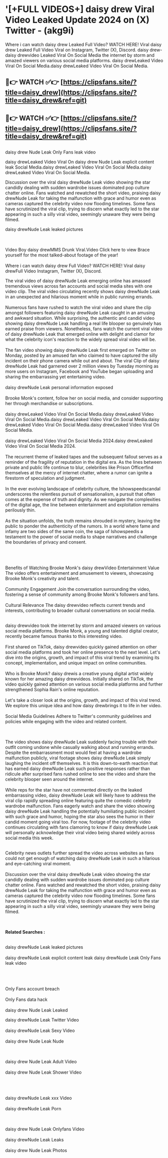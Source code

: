 #  '[+FULL VIDEOS+] daisy drew Viral Video Leaked Update 2024 on (X) Twitter - (akg9i)

Where i can watch daisy drew Leaked Full Video? WATCH HERE! Viral daisy drew Leaked Full Video Viral on Instagram, Twitter (X), Discord.
daisy drew- daisy drewvideo Leaked Viral On Social Media the internet by storm and amazed viewers on various social media platforms.
daisy drewLeaked Video Viral On Social Media.daisy drewLeaked Video Viral On Social Media.




## 🔴👉 WATCH ✅👉 [https://clipsfans.site/?title=daisy_drew](https://clipsfans.site/?title=daisy_drew&ref=git)


## 🔴👉 WATCH ✅👉 [https://clipsfans.site/?title=daisy_drew](https://clipsfans.site/?title=daisy_drew&ref=git)
##


daisy drew Nude Leak Only Fans leak video 


daisy drewLeaked Video Viral On  daisy drew Nude Leak explicit content leak Social Media.daisy drewLeaked Video Viral On Social Media.daisy drewLeaked Video Viral On Social Media.



Discussion over the viral daisy drewNude Leak video showing the star candidly dealing with sudden wardrobe issues dominated pop culture chatter online. Fans watched and rewatched the short video, praising daisy drewNude Leak for taking the malfunction with grace and humor even as cameras captured the celebrity video now flooding timelines. Some fans have scrutinized the viral clip, trying to discern what exactly led to the star appearing in such a silly viral video, seemingly unaware they were being filmed.


daisy drewNude Leak leaked pictures


  <br>

  <br>
Video Boy daisy drewMMS Drunk Viral.Video Click here to view Brace yourself for the most talked-about footage of the year!
<br><br>
Where i can watch daisy drew Full Video? WATCH HERE! Viral daisy drewFull Video Instagram, Twitter (X), Discord.

The viral video of daisy drewNude Leak emerging online has amassed tremendous views across fan accounts and social media sites with one video clip. The viral video circulating recently shows daisy drewNude Leak in an unexpected and hilarious moment while in public running errands.
<br><br>
Numerous fans have rushed to watch the viral video and share the clip amongst followers featuring daisy drewNude Leak caught in an amusing and awkward situation. While surprising, the authentic and candid video showing daisy drewNude Leak handling a real life blooper so genuinely has earned praise from viewers. Nonetheless, fans watch the current viral video of daisy drewNude Leak that emerged online with delight and clamor for what the celebrity icon's reaction to the widely spread viral video will be.
<br><br>
The fan video showing daisy drewNude Leak first emerged on Twitter on Monday, posted by an amused fan who claimed to have captured the silly incident on their phone camera while out and about. The viral Clip of daisy drewNude Leak had garnered over 2 million views by Tuesday morning as more users on Instagram, Facebook and YouTube began uploading and sharing the embarrassing yet entertaining video.
<br><br>
daisy drewNude Leak personal information exposed
<br><br>
Brooke Monk's content, follow her on social media, and consider supporting her through merchandise or subscriptions.
<br><br>
daisy drewLeaked Video Viral On Social Media.daisy drewLeaked Video Viral On Social Media.daisy drewLeaked Video Viral On Social Media.daisy drewLeaked Video Viral On Social Media.daisy drewLeaked Video Viral On Social Media.
<br><br>
daisy drewLeaked Video Viral On Social Media 2024.daisy drewLeaked Video Viral On Social Media 2024.
<br><br>
The recurrent theme of leaked tapes and the subsequent fallout serves as a reminder of the fragility of reputation in the digital era. As the lines between private and public life continue to blur, celebrities like Prison Officerfind themselves at the mercy of internet chatter, where a rumor can ignite a firestorm of speculation and judgment.
<br><br>
In the ever evolving landscape of celebrity culture, the Ishowspeedscandal underscores the relentless pursuit of sensationalism, a pursuit that often comes at the expense of truth and dignity. As we navigate the complexities of the digital age, the line between entertainment and exploitation remains perilously thin.
<br><br>
As the situation unfolds, the truth remains shrouded in mystery, leaving the public to ponder the authenticity of the rumors. In a world where fame and infamy are two sides of the same coin, the saga of Ishowspeedis a testament to the power of social media to shape narratives and challenge the boundaries of privacy and consent.
<br><br>

<br><br>
Benefits of Watching Brooke Monk's daisy drewVideo Entertainment Value The video offers entertainment and amusement to viewers, showcasing Brooke Monk's creativity and talent.
<br><br>
Community Engagement Join the conversation surrounding the video, fostering a sense of community among Brooke Monk's followers and fans.
<br><br>
Cultural Relevance The daisy drewvideo reflects current trends and interests, contributing to broader cultural conversations on social media.
<br><br>


daisy drewvideo took the internet by storm and amazed viewers on various social media platforms. Brooke Monk, a young and talented digital creator, recently became famous thanks to this interesting video.
<br><br>
First shared on TikTok, daisy drewvideo quickly gained attention on other social media platforms and took her online presence to the next level. Let's dive into the origins, growth, and impact of this viral trend by examining its concept, implementation, and unique impact on online communities.
<br><br>
Who is Brooke Monk? daisy drewis a creative young digital artist widely known for her amazing daisy drewvideos. Initially shared on TikTok, the video quickly gained attention on various social media platforms and further strengthened Sophia Rain's online reputation.
<br><br>
Let's take a closer look at the origins, growth, and impact of this viral trend. We explore this unique idea and how daisy drewbrings it to life in her video.
<br><br>
Social Media Guidelines Adhere to Twitter's community guidelines and policies while engaging with the video and related content.


<br><br>
The video shows daisy drewNude Leak suddenly facing trouble with their outfit coming undone while casually walking about and running errands. Despite the embarrassment most would feel at having a wardrobe malfunction publicly, viral footage shows daisy drewNude Leak simply laughing the incident off themselves. It is this down-to-earth reaction that has earned daisy drewNude Leak such positive responses rather than ridicule after surprised fans rushed online to see the video and share the celebrity blooper seen around the internet.
<br><br>
While reps for the star have not commented directly on the leaked embarrassing video, daisy drewNude Leak will likely have to address the viral clip rapidly spreading online featuring quite the comedic celebrity wardrobe malfunction. Fans eagerly watch and share the video showing daisy drewNude Leak handling the potentially humiliating public incident with such grace and humor, hoping the star also sees the humor in their candid moment going viral too. For now, footage of the celebrity video continues circulating with fans clamoring to know if daisy drewNude Leak will personally acknowledge their viral video being shared widely across social media this week.
<br><br>

Celebrity news outlets further spread the video across websites as fans could not get enough of watching daisy drewNude Leak in such a hilarious and eye-catching viral moment.
<br><br>
Discussion over the viral daisy drewNude Leak video showing the star candidly dealing with sudden wardrobe issues dominated pop culture chatter online. Fans watched and rewatched the short video, praising daisy drewNude Leak for taking the malfunction with grace and humor even as cameras captured the celebrity video now flooding timelines. Some fans have scrutinized the viral clip, trying to discern what exactly led to the star appearing in such a silly viral video, seemingly unaware they were being filmed.


<br><br>
<strong>Related Searches :</strong>
<br><br>

daisy drewNude Leak leaked pictures
<br><br>
daisy drewNude Leak explicit content leak
daisy drewNude Leak Only Fans leak video
<br><br>

<br><br>
Only Fans account breach
<br><br>
Only Fans data hack
<br><br>
daisy drew Nude Leak Leaked

daisy drewNude Leak Twitter Video
<br><br>
daisy drewNude Leak Sexy Video
<br><br>
daisy drew Nude Leak Nude

<br><br>
daisy drew Nude Leak Adult Video
<br><br>
daisy drew Nude Leak Shower Video
<br><br>

<br><br>
daisy drewNude Leak xxx Video
<br><br>
daisy drewNude Leak Porn

<br><br>
daisy drew Nude Leak Onlyfans Video
<br><br>
daisy drewNude Leak Leaks
<br><br>
daisy drew Nude Leak Photos
